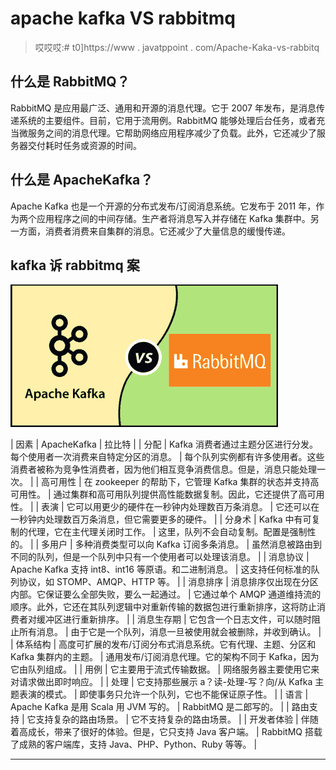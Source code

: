 # apache kafka VS rabbitmq

> 哎哎哎:# t0]https://www . javatppoint . com/Apache-Kaka-vs-rabbitq

## 什么是 RabbitMQ？

RabbitMQ 是应用最广泛、通用和开源的消息代理。它于 2007 年发布，是消息传递系统的主要组件。目前，它用于流用例。RabbitMQ 能够处理后台任务，或者充当微服务之间的消息代理。它帮助网络应用程序减少了负载。此外，它还减少了服务器交付耗时任务或资源的时间。

## 什么是 ApacheKafka？

Apache Kafka 也是一个开源的分布式发布/订阅消息系统。它发布于 2011 年，作为两个应用程序之间的中间存储。生产者将消息写入并存储在 Kafka 集群中。另一方面，消费者消费来自集群的消息。它还减少了大量信息的缓慢传递。

## kafka 诉 rabbitmq 案

![Apache Kafka vs RabbitMQ](img/b12ac746bcaa0314c25fb6a9e5f31d90.png)

| 因素 | ApacheKafka | 拉比特 |
| 分配 | Kafka 消费者通过主题分区进行分发。每个使用者一次消费来自特定分区的消息。 | 每个队列实例都有许多使用者。这些消费者被称为竞争性消费者，因为他们相互竞争消费信息。但是，消息只能处理一次。 |
| 高可用性 | 在 zookeeper 的帮助下，它管理 Kafka 集群的状态并支持高可用性。 | 通过集群和高可用队列提供高性能数据复制。因此，它还提供了高可用性。 |
| 表演 | 它可以用更少的硬件在一秒钟内处理数百万条消息。 | 它还可以在一秒钟内处理数百万条消息，但它需要更多的硬件。 |
| 分身术 | Kafka 中有可复制的代理，它在主代理关闭时工作。 | 这里，队列不会自动复制。配置是强制性的。 |
| 多用户 | 多种消费类型可以向 Kafka 订阅多条消息。 | 虽然消息被路由到不同的队列，但是一个队列中只有一个使用者可以处理该消息。 |
| 消息协议 | Apache Kafka 支持 int8、int16 等原语。和二进制消息。 | 这支持任何标准的队列协议，如 STOMP、AMQP、HTTP 等。 |
| 消息排序 | 消息排序仅出现在分区内部。它保证要么全部失败，要么一起通过。 | 它通过单个 AMQP 通道维持流的顺序。此外，它还在其队列逻辑中对重新传输的数据包进行重新排序，这将防止消费者对缓冲区进行重新排序。 |
| 消息生存期 | 它包含一个日志文件，可以随时阻止所有消息。 | 由于它是一个队列，消息一旦被使用就会被删除，并收到确认。 |
| 体系结构 | 高度可扩展的发布/订阅分布式消息系统。它有代理、主题、分区和 Kafka 集群内的主题。 | 通用发布/订阅消息代理。它的架构不同于 Kafka，因为它由队列组成。 |
| 用例 | 它主要用于流式传输数据。 | 网络服务器主要使用它来对请求做出即时响应。 |
| 处理 | 它支持那些展示 a？读-处理-写？向/从 Kafka 主题表演的模式。 | 即使事务只允许一个队列，它也不能保证原子性。 |
| 语言 | Apache Kafka 是用 Scala 用 JVM 写的。 | RabbitMQ 是二郎写的。 |
| 路由支持 | 它支持复杂的路由场景。 | 它不支持复杂的路由场景。 |
| 开发者体验 | 伴随着高成长，带来了很好的体验。但是，它只支持 Java 客户端。 | RabbitMQ 搭载了成熟的客户端库，支持 Java、PHP、Python、Ruby 等等。 |

* * *